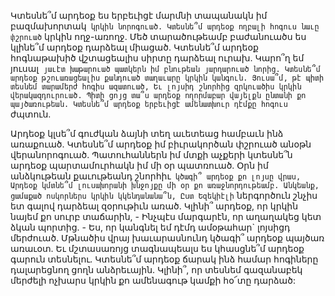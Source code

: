 
Կտեսնե՞մ արդեօք ես երբեւիցէ մարմնի
տապանակն իմ բազմախորտակ` կրկին նորոգուած.
Կտեսնե՞մ արդեօք ողբալի հոգուս նաւը փշրուած`
կրկին ողջ-առողջ.
Մեծ տարածութեամբ բաժանուածս ես կլինե՞մ
արդեօք դարձեալ միացած.
Կտեսնե՞մ արդեօք հոգնաթախիծ վշտացեալիս
սիրտը դարձեալ ուրախ.
Կարո՞ղ եմ յուսալ` յաւէտ խաթարուած պատկերն
իմ բնութեան յարդարուած նորից.
Կտեսնե՞մ արդեօք թշուառացեալիս քանդուած
տաղաւարը կրկին կանգուն.
Յուսա՞մ, թէ պիտի տեսնեմ տարամերժ հոգիս
ազատուած,
Եւ լոյսիդ շնորհից զրկուածիս կրկին
վերակազդուրուած.
Պիտի ցոյց տա՞ս արդեօք ողորմաբար վայելքն
ընտանի քո պայծառութեան.
Կտեսնե՞մ արդեօք երբեւիցէ ամենատխուր դէմքը
հոգուս` ժպտուն.


Արդեօք կլսե՞մ գուժկան ձայնի տեղ աւետեաց
համբաւն ինձ առաքուած.
Կտեսնե՞մ արդեօք իմ բիւրակործան փշրուած
անօթն վերանորոգուած.
Պատուհաններն իմ մտքի աչքերի կտեսնե՞ն
արդեօք պարտամուրհակն իմ մի օր պատռուած.
Օրն իմ անձկութեան քաւութեանդ շնորհիւ`
կծագի՞ արդեօք քո լոյսը վրաս,
Արդեօք կմտնե՞մ լուսախորանի խնջոյքը մի օր քո
առաջնորդութեամբ.
Անկեանք, ցամաքած ոսկորներս կրկին
կկենդանանա՞ն,
Ըստ Եզեկիէլի` ներգործուն շնչիս ետ գալով
դարձեալ զօրութիւն առած.
Կլինի՞ արդեօք, որ կրկին նայեմ քո սուրբ
տաճարին, -
Ինչպէս մարգարէն, որ աղաղակեց կետ ձկան
պորտից. -
Ես, որ կանգնել եմ դէմդ ամօթահար` լոյսիցդ
մերժուած.
Մթնածիս վրայ խաւարասնունդ կծագի՞ արդեօք
պայծառ առաւօտ.
Եւ մշտասառոյց տագնապեալս ես կհասցնե՞մ
արդեօք գարուն տեսնելու.
Կտեսնե՞մ արդեօք ճարակ ինձ համար հոգիները
դալարեցնող ցողն անձրեւային.
Կլինի՞, որ տեսնեմ գազանաբեկ մերժելի ոչխարս
կրկին քո ամենագութ կամքի հօ՜տը դարձած:
